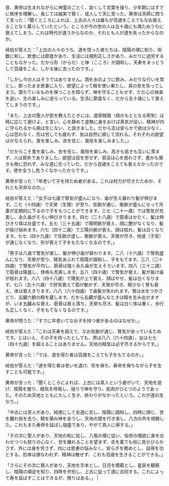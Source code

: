 昔、黄帝は生まれながらに神霊のごとく、幼くして言葉を操り、少年期にはすでに秩序を理解し、長じては誠実で賢く、成人して天に至った。黄帝は天師に問うて言った：「聞くところによれば、上古の人々は誰もが百歳をこえてもなお衰えることなく暮らしていたという。ところが今の世の人は五十歳にも満たぬうちに衰えてしまう。これは時代が違うからなのか、それとも人が道を失ったからなのか。
 
岐伯が答えた：「上古の人々のうち、道を悟った者たちは、陰陽の理に則り、術数に和し、飲食には節度があり、生活には規則正しさがあり、みだりに過労することもなかった。だから形（からだ）と神（こころ）が調和し、天寿をまっとうして百歳をこえ、しかる後に去ったのです。」
 
「しかし今の人はそうではありません。酒を水のように飲み、みだりな行いを常とし、酔ったまま房事に入り、欲望によって精を使い果たし、真の気を失ってしまう。満ちているものを保つことを知らず、神を守ることもせず、ただ心の快楽を追い、生の楽しみに逆らっている。生活に節度なく、だから五十歳にして衰えてしまうのです。」
 
「また、上古の聖人が民を教えたときには、虚邪賊風（病のもととなる邪気）は時に応じて避けよ、と言い、心を静めて虚無に身をおけば真気が従い、精神が内に守られるから病は生じない、と説きました。だから志は安らかで欲は少なく、心は恐れなく、形は労しても疲れず、気は自然に順じて流れる。それぞれの欲望はかなえられ、食を楽しみ、衣を任じ、風俗を楽しみました。」
 
「だからこそ食を楽しみ、衣を任じ、風俗を楽しみ、高きも低きも互いに羨まず、人は質朴でありました。欲望は目を労せず、邪淫は心を惑わさず、愚かも賢きも物に恐れず、みな道に合っていた。だから百歳をこえても衰えなかったのです。徳を全うし危うくなかったからです。」
 
黄帝が言った：「年老いて子を持たぬ者がある。これは材力が尽きたためか、それとも天命なのか。」
 
岐伯が答えた：「女子は七歳で腎気が盛んになり、歯が生え替わり髪が伸びます。二七（十四歳）で天癸（生理）が至り、任脈が通じ、衝脈が盛んになって月事が定期的に下るので子をもつことができます。三七（二十一歳）では腎気が充実し、永久歯がそろい伸びきります。四七（二十八歳）で筋骨はかたく、髪は伸びきり体は壮盛です。五七（三十五歳）で陽明脈が衰え、顔に艶がなくなり、髪が抜け始めます。六七（四十二歳）で三陽の脈が衰え、顔は枯れ、髪は白くなります。七七（四十九歳）で任脈が虚し、衝脈が衰え、天癸が尽き、地道（子宮）が通じなくなり、形が衰えて子をもたなくなるのです。」
 
「男子は八歳で腎気が実し、髪が伸び歯が替わります。二八（十六歳）で腎気盛んになり、天癸が至り、精気あふれて陰陽が調和し、子をもてます。三八（二十四歳）で腎気が平均し、筋骨は強く永久歯が生えそろいます。四八（三十二歳）で筋骨は隆盛し、体格も充実します。五八（四十歳）で腎気が衰え、髪が抜け歯が枯れます。六八（四十八歳）で陽気が上で衰え、顔はやせ、髪は白くなります。七八（五十六歳）で肝気衰えて筋が動かず、天癸が尽き、精少なく腎も衰え、体は衰えきります。八八（六十四歳）で歯髪が失われます。腎は水をつかさどり、五臓六腑の精を蔵します。だから五臓が盛んなときは精を生み出せますが、いま五臓みな衰え、筋骨は衰え落ち、天癸も尽き、髪は白く体は重く、歩行も正しくなく、子をもてなくなるのです。」
 
黄帝が問うた：「すでに年老いてなお子を持つ者があるのはなぜか。」
 
岐伯が答えた：「これは天寿を超えて、なお気脈が通じ、腎気が余っているためです。とはいえ、その子を持ったとしても、男は八八（六十四歳）、女は七七（四十九歳）を超えることはありません。天地の精気は必ず尽きるからです。」
 
黄帝が言った：「では、道を得た者は百歳をこえても子をもてるのか。」
 
岐伯が答えた：「道を得た者は老いを退け、形を保ち、寿命を保ちながら子を生すことも可能です。」

黄帝が言った：「聞くところによれば、上古には真人という者がいて、天地を提げ、陰陽を握り、精気を呼吸し、独りで神を守り、肌肉がひとつのようであった。そのため天地とともに久しく生き、終わりがなかったという。これが道の生なり。」
 
「中古には至人があり、純徳にして全道に合し、陰陽に調和し、四時に順じ、世を離れ俗を去り、精を積み神を全うし、天地の間を行き来し、八方の外を視聴した。これもまた寿命を延ばし強盛であり、やがて真人に帰する。」
 
「その次に聖人があり、天地の和に処し、八風の理に従い、俗世の嗜欲に身を合わせつつも怒りの心なく、世を離れることを望まず、衣を着ても俗に見せびらかさず、外には身を労さず、内には思慮の悩みなく、安らぎを務めとし、自得を功とする。形体は損なわれず、精神は散ぜず、これも百歳を生きることができる。」

「さらにその次に賢人があり、天地を手本とし、日月を模範とし、星辰を観察し、陰陽の順逆を知り、四時を弁別し、上古に従って道に合同する。これによって寿を延ばすことはできるが、限りはある。」                                                                                                                                                                                                                                                          |

